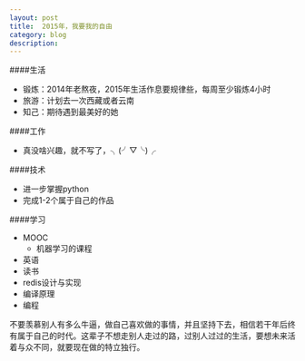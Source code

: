 ```yaml
---
layout: post
title:  2015年，我要我的自由
category: blog
description:
---
```



####生活
 + 锻炼：2014年老熬夜，2015年生活作息要规律些，每周至少锻炼4小时
 + 旅游：计划去一次西藏或者云南
 + 知己：期待遇到最美好的她
 
####工作
 + 真没啥兴趣，就不写了，╮(╯▽╰)╭

####技术
 + 进一步掌握python
 + 完成1-2个属于自己的作品

####学习
 + MOOC
   + 机器学习的课程
 + 英语
 + 读书
  + redis设计与实现
  + 编译原理
 + 编程

 不要羡慕别人有多么牛逼，做自己喜欢做的事情，并且坚持下去，相信若干年后终有属于自己的时代。这辈子不想走别人走过的路，过别人过过的生活，要想未来活着与众不同，就要现在做的特立独行。










